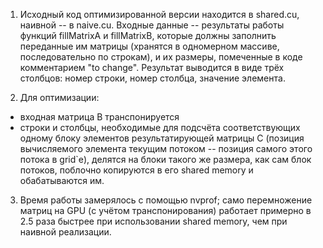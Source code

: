 1) Исходный код оптимизированной версии находится в shared.cu, наивной -- в naive.cu. Входные данные -- результаты работы функций
fillMatrixA и fillMatrixB, которые должны заполнить переданные им матрицы (хранятся в одномерном массиве, последовательно по строкам), и их размеры, 
помеченные в коде комментарием "to change".
Результат выводится в виде трёх столбцов: номер строки, номер столбца, значение элемента.

2) Для оптимизации: 

*  входная матрица B транспонируется
*  строки и столбцы, необходимые для подсчёта соответствующих одному блоку элементов результатирующей матрицы C (позиция вычисляемого элемента текущим потоком -- позиция самого этого потока в grid`е), делятся на блоки такого же размера, как сам блок потоков, поблочно копируются в его shared memory и обабатываются им.

3) Время работы замерялось с помощью nvprof; само перемножение матриц на GPU (с учётом транспонирования) работает примерно в $` 2.5 `$ раза быстрее при
использовании shared memory, чем при наивной реализации.